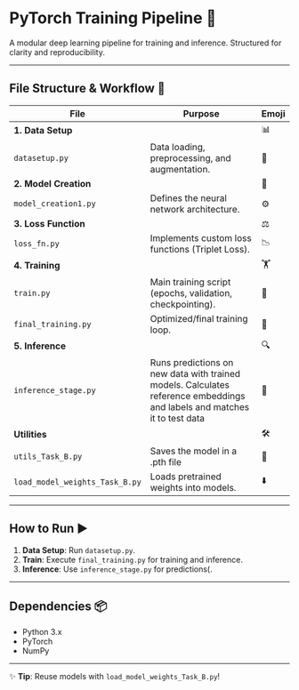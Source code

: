 # PyTorch Training Pipeline 🚀

A modular deep learning pipeline for training and inference. Structured for clarity and reproducibility.

---

## **File Structure & Workflow** 📂

| File | Purpose | Emoji |
|------|---------|-------|
| **1. Data Setup** | | 📊 |
| `datasetup.py` | Data loading, preprocessing, and augmentation. | 🔄 |
| **2. Model Creation** | | 🧠 |
| `model_creation1.py` | Defines the neural network architecture. | ⚙️ |
| **3. Loss Function** | | ⚖️ |
| `loss_fn.py` | Implements custom loss functions (Triplet Loss). | 📉 |
| **4. Training** | | 🏋️ |
| `train.py` | Main training script (epochs, validation, checkpointing). | 🔁 |
| `final_training.py` | Optimized/final training loop. | 🎯 |
| **5. Inference** | | 🔍 |
| `inference_stage.py` | Runs predictions on new data with trained models. Calculates reference embeddings and labels and matches it to test data| 🔮 |
| **Utilities** | | 🛠️ |
| `utils_Task_B.py` | Saves the model in a .pth file | 📝 |
| `load_model_weights_Task_B.py` | Loads pretrained weights into models. | ⬇️ |

---

## **How to Run** ▶️  
1. **Data Setup**: Run `datasetup.py`.  
2. **Train**: Execute `final_training.py` for training and inference.  
3. **Inference**: Use `inference_stage.py` for predictions(.  

---

## **Dependencies** 📦  
- Python 3.x  
- PyTorch  
- NumPy  

---

✨ **Tip**: Reuse models with `load_model_weights_Task_B.py`! 

